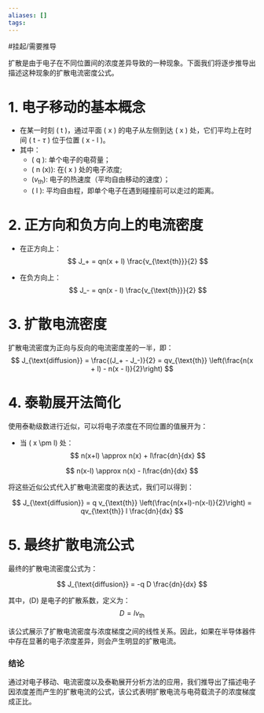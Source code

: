 ```yaml
---
aliases: []
tags:
---
```

#挂起/需要推导 

扩散是由于电子在不同位置间的浓度差异导致的一种现象。下面我们将逐步推导出描述这种现象的扩散电流密度公式。

# 1. 电子移动的基本概念

- 在某一时刻 \( t \)，通过平面 \( x \) 的电子从左侧到达 \( x \) 处，它们平均上在时间 \( t - $\tau$ \) 位于位置 \( x - l \)。
- 其中：
  - \( q \): 单个电子的电荷量；
  - \( n (x)\): 在\( x \) 处的电子浓度;
  - \($v_{\text{th}}$\): 电子的热速度（平均自由移动的速度）；
  - \( l \): 平均自由程，即单个电子在遇到碰撞前可以走过的距离。

# 2. 正方向和负方向上的电流密度
- 在正方向上：
$$
J_+ = qn(x + l) \frac{v_{\text{th}}}{2}
$$

- 在负方向上：
$$
J_- = qn(x - l) \frac{v_{\text{th}}}{2}
$$

# 3. 扩散电流密度

扩散电流密度为正向与反向的电流密度差的一半，即：
$$
J_{\text{diffusion}} = \frac{(J_+ - J_-)}{2} 
= qv_{\text{th}} \left(\frac{n(x + l) - n(x - l)}{2}\right)
$$

# 4. 泰勒展开法简化

使用泰勒级数进行近似，可以将电子浓度在不同位置的值展开为：
- 当 \( x \pm l\) 处：
$$
n(x+l) \approx n(x) + l\frac{dn}{dx}
$$

$$
n(x-l) \approx n(x) - l\frac{dn}{dx}
$$

将这些近似公式代入扩散电流密度的表达式，我们可以得到：

$$
J_{\text{diffusion}} = q v_{\text{th}} \left(\frac{n(x+l)-n(x-l)}{2}\right)
= qv_{\text{th}} l \frac{dn}{dx}
$$

# 5. 最终扩散电流公式
最终的扩散电流密度公式为：

$$
J_{\text{diffusion}} = -q D \frac{dn}{dx}
$$

其中，\(D\) 是电子的扩散系数，定义为：
$$
D = l v_{\text{th}}
$$

该公式展示了扩散电流密度与浓度梯度之间的线性关系。因此，如果在半导体器件中存在显著的电子浓度差异，则会产生明显的扩散电流。

### 结论
通过对电子移动、电流密度以及泰勒展开分析方法的应用，我们推导出了描述电子因浓度差而产生的扩散电流的公式，该公式表明扩散电流与电荷载流子的浓度梯度成正比。